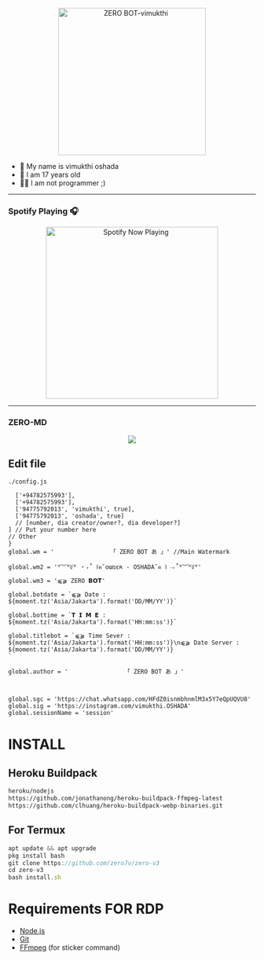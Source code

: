 <p align="center">
<img src="https://telegra.ph/file/1002f62834d0c24eecbf8.jpg" alt="ZERO BOT-vimukthi" width="300"/>
  
  
  
  <p align="center">

- 👤 My name is vimukthi oshada
- 💌 I am 17 years old 
- 👨‍💻 I am not programmer ;)

</p>

------

### Spotify Playing 🎧

<p align="center">
  <a href="https://open.spotify.com/user/31nuzemgd72h4llo3dnl2pshegeu?si=qHWmVIfBQhy2KyH0dJgQ2Q&utm_source=copy-link" target="_blank"><img src="https://now-playing-on-spotify.vercel.app/api/spotify" alt="Spotify Now Playing" width="350"/></a>
</p>

------

### ZERO-MD 
<p align="center">
  <img src="https://github.com/zero7v/mr/blob/main/standard.gif" />
</p>

## Edit file
`./config.js`
```global.owner = [
  ['+94782575993'],
  ['+94782575993'],
  ['94775792013', 'vimukthi', true],
  ['94775792013', 'oshada', true]
  // [number, dia creator/owner?, dia developer?]
] // Put your number here
// Other
}
global.wm = '                「 ZERO BOT あ⁩ 」' //Main Watermark

global.wm2 = '꒷︶꒷꒥꒷ ‧₊˚ ꒰ฅ˘օառɛʀ - OSHADA˘ฅ ꒱ ‧₊˚꒷︶꒷꒥꒷'

global.wm3 = '⫹⫺ ZERO 𝗕𝗢𝗧'

global.botdate = `⫹⫺ Date :  ${moment.tz('Asia/Jakarta').format('DD/MM/YY')}`

global.bottime = `𝗧 𝗜 𝗠 𝗘 : ${moment.tz('Asia/Jakarta').format('HH:mm:ss')}`

global.titlebot = `⫹⫺ Time Sever : ${moment.tz('Asia/Jakarta').format('HH:mm:ss')}\n⫹⫺ Date Server :  ${moment.tz('Asia/Jakarta').format('DD/MM/YY')}
`

global.author = '                「 ZERO BOT あ⁩ 」'



global.sgc = 'https://chat.whatsapp.com/HFdZ0isnmbhnmlM3x5Y7eQpUQVU8'
global.sig = 'https://instagram.com/vimukthi.OSHADA'
global.sessionName = 'session'
```

# INSTALL
## Heroku Buildpack
```bash
heroku/nodejs
https://github.com/jonathanong/heroku-buildpack-ffmpeg-latest
https://github.com/clhuang/heroku-buildpack-webp-binaries.git
```
## For Termux
```ts
apt update && apt upgrade
pkg install bash
git clone https://github.com/zero7v/zero-v3
cd zero-v3
bash install.sh
```




# Requirements FOR RDP
* [Node.js](https://nodejs.org/en/)
* [Git](https://git-scm.com/downloads)
* [FFmpeg](https://github.com/BtbN/FFmpeg-Builds/releases/download/autobuild-2020-12-08-13-03/ffmpeg-n4.3.1-26-gca55240b8c-win64-gpl-4.3.zip) (for sticker command)
